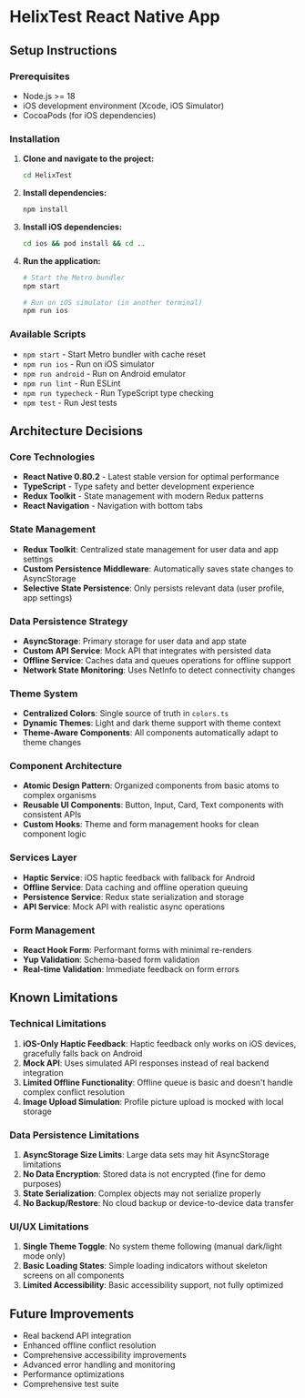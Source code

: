 # HelixTest React Native App

## Setup Instructions

### Prerequisites

- Node.js >= 18
- iOS development environment (Xcode, iOS Simulator)
- CocoaPods (for iOS dependencies)

### Installation

1. **Clone and navigate to the project:**
   ```bash
   cd HelixTest
   ```

2. **Install dependencies:**
   ```bash
   npm install
   ```

3. **Install iOS dependencies:**
   ```bash
   cd ios && pod install && cd ..
   ```

4. **Run the application:**
   ```bash
   # Start the Metro bundler
   npm start

   # Run on iOS simulator (in another terminal)
   npm run ios
   ```

### Available Scripts

- `npm start` - Start Metro bundler with cache reset
- `npm run ios` - Run on iOS simulator
- `npm run android` - Run on Android emulator
- `npm run lint` - Run ESLint
- `npm run typecheck` - Run TypeScript type checking
- `npm test` - Run Jest tests

## Architecture Decisions

### Core Technologies

- **React Native 0.80.2** - Latest stable version for optimal performance
- **TypeScript** - Type safety and better development experience
- **Redux Toolkit** - State management with modern Redux patterns
- **React Navigation** - Navigation with bottom tabs

### State Management

- **Redux Toolkit**: Centralized state management for user data and app settings
- **Custom Persistence Middleware**: Automatically saves state changes to AsyncStorage
- **Selective State Persistence**: Only persists relevant data (user profile, app settings)

### Data Persistence Strategy

- **AsyncStorage**: Primary storage for user data and app state
- **Custom API Service**: Mock API that integrates with persisted data
- **Offline Service**: Caches data and queues operations for offline support
- **Network State Monitoring**: Uses NetInfo to detect connectivity changes

### Theme System

- **Centralized Colors**: Single source of truth in `colors.ts`
- **Dynamic Themes**: Light and dark theme support with theme context
- **Theme-Aware Components**: All components automatically adapt to theme changes

### Component Architecture

- **Atomic Design Pattern**: Organized components from basic atoms to complex organisms
- **Reusable UI Components**: Button, Input, Card, Text components with consistent APIs
- **Custom Hooks**: Theme and form management hooks for clean component logic

### Services Layer

- **Haptic Service**: iOS haptic feedback with fallback for Android
- **Offline Service**: Data caching and offline operation queuing
- **Persistence Service**: Redux state serialization and storage
- **API Service**: Mock API with realistic async operations

### Form Management

- **React Hook Form**: Performant forms with minimal re-renders
- **Yup Validation**: Schema-based form validation
- **Real-time Validation**: Immediate feedback on form errors

## Known Limitations

### Technical Limitations

1. **iOS-Only Haptic Feedback**: Haptic feedback only works on iOS devices, gracefully falls back on Android
2. **Mock API**: Uses simulated API responses instead of real backend integration
3. **Limited Offline Functionality**: Offline queue is basic and doesn't handle complex conflict resolution 
4. **Image Upload Simulation**: Profile picture upload is mocked with local storage

### Data Persistence Limitations

1. **AsyncStorage Size Limits**: Large data sets may hit AsyncStorage limitations
2. **No Data Encryption**: Stored data is not encrypted (fine for demo purposes)
3. **State Serialization**: Complex objects may not serialize properly
4. **No Backup/Restore**: No cloud backup or device-to-device data transfer

### UI/UX Limitations

1. **Single Theme Toggle**: No system theme following (manual dark/light mode only)
2. **Basic Loading States**: Simple loading indicators without skeleton screens on all components
3. **Limited Accessibility**: Basic accessibility support, not fully optimized

## Future Improvements

- Real backend API integration
- Enhanced offline conflict resolution
- Comprehensive accessibility improvements
- Advanced error handling and monitoring
- Performance optimizations
- Comprehensive test suite